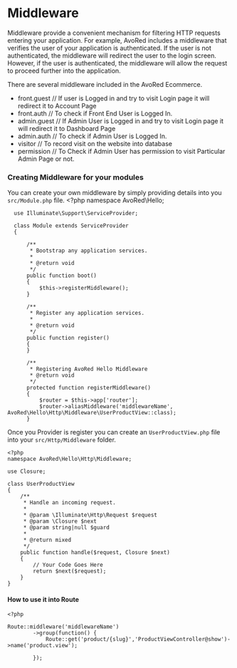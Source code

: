 # Middleware

Middleware provide a convenient mechanism for filtering HTTP requests entering your application. For example, AvoRed includes a middleware that verifies the user of your application is authenticated. If the user is not authenticated, the middleware will redirect the user to the login screen. However, if the user is authenticated, the middleware will allow the request to proceed further into the application.

There are several middleware included in the AvoRed Ecommerce. 
 - front.guest // If user is Logged in and try to visit Login page it will redirect it to Account Page
 - front.auth  // To check if Front End User is Logged In.
 - admin.guest // If Admin User is Logged in and try to visit Login page it will redirect it to Dashboard Page
 - admin.auth  // To check if Admin User is Logged In.
 - visitor     // To record visit on the website into database
 - permission  // To Check if Admin User has permission to visit Particular Admin Page or not.
 
 ### Creating Middleware for your modules
  You can create your own middleware by simply providing details into you `src/Module.php` file. 
      <?php
      namespace AvoRed\Hello;

      use Illuminate\Support\ServiceProvider;
      
      class Module extends ServiceProvider
      {

          /**
           * Bootstrap any application services.
           *
           * @return void
           */
          public function boot()
          {
              $this->registerMiddleware();
          }

          /**
           * Register any application services.
           *
           * @return void
           */
          public function register()
          {
          }

          /**
           * Registering AvoRed Hello Middleware
           * @return void
           */
          protected function registerMiddleware()
          {
              $router = $this->app['router'];
              $router->aliasMiddleware('middlewareName', AvoRed\Hello\Http\Middleware\UserProductView::class);
          }


Once you Provider is register you can create an `UserProductView.php` file into your `src/Http/Middleware` folder.

    <?php
    namespace AvoRed\Hello\Http\Middleware;

    use Closure;

    class UserProductView
    {
        /**
         * Handle an incoming request.
         *
         * @param \Illuminate\Http\Request $request
         * @param \Closure $next
         * @param string|null $guard
         *
         * @return mixed
         */
        public function handle($request, Closure $next)
        {
            // Your Code Goes Here
            return $next($request);
        }
    }


#### How to use it into Route
    <?php 
    
    Route::middleware('middlewareName')
            ->group(function() {
                Route::get('product/{slug}','ProductViewController@show')->name('product.view');
            
            });
            
   
    
    

